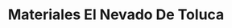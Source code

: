 ---
title: "Materiales El Nevado De Toluca"
url: /toluca-de-lerdo/materiales-el-nevado-de-toluca/
shop: comercio
---